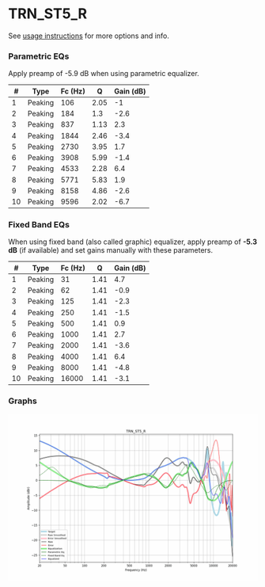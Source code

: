 # TRN_ST5_R
See [usage instructions](https://github.com/jaakkopasanen/AutoEq#usage) for more options and info.

### Parametric EQs
Apply preamp of -5.9 dB when using parametric equalizer.

|   # | Type    |   Fc (Hz) |    Q |   Gain (dB) |
|-----|---------|-----------|------|-------------|
|   1 | Peaking |       106 | 2.05 |        -1   |
|   2 | Peaking |       184 | 1.3  |        -2.6 |
|   3 | Peaking |       837 | 1.13 |         2.3 |
|   4 | Peaking |      1844 | 2.46 |        -3.4 |
|   5 | Peaking |      2730 | 3.95 |         1.7 |
|   6 | Peaking |      3908 | 5.99 |        -1.4 |
|   7 | Peaking |      4533 | 2.28 |         6.4 |
|   8 | Peaking |      5771 | 5.83 |         1.9 |
|   9 | Peaking |      8158 | 4.86 |        -2.6 |
|  10 | Peaking |      9596 | 2.02 |        -6.7 |

### Fixed Band EQs
When using fixed band (also called graphic) equalizer, apply preamp of **-5.3 dB** (if available) and set gains manually with these parameters.

|   # | Type    |   Fc (Hz) |    Q |   Gain (dB) |
|-----|---------|-----------|------|-------------|
|   1 | Peaking |        31 | 1.41 |         4.7 |
|   2 | Peaking |        62 | 1.41 |        -0.9 |
|   3 | Peaking |       125 | 1.41 |        -2.3 |
|   4 | Peaking |       250 | 1.41 |        -1.5 |
|   5 | Peaking |       500 | 1.41 |         0.9 |
|   6 | Peaking |      1000 | 1.41 |         2.7 |
|   7 | Peaking |      2000 | 1.41 |        -3.6 |
|   8 | Peaking |      4000 | 1.41 |         6.4 |
|   9 | Peaking |      8000 | 1.41 |        -4.8 |
|  10 | Peaking |     16000 | 1.41 |        -3.1 |

### Graphs
![](./TRN_ST5_R.png)
